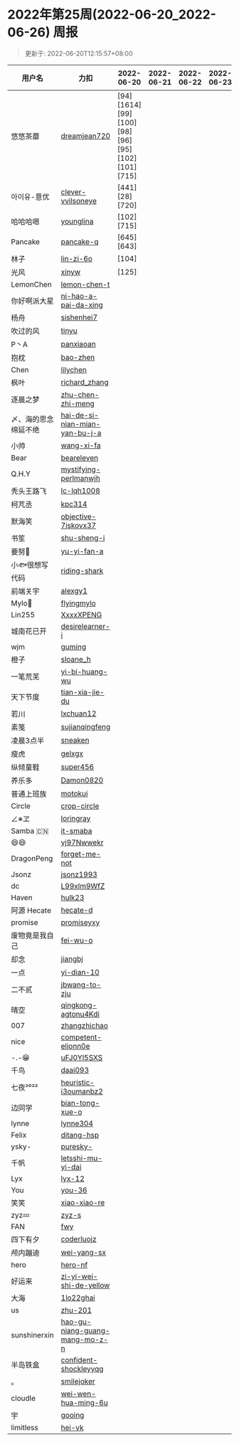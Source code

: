 
# 2022年第25周(2022-06-20_2022-06-26) 周报

> 更新于: 2022-06-20T12:15:57+08:00

| 用户名 | 力扣 |  2022-06-20|2022-06-21|2022-06-22|2022-06-23|2022-06-24|2022-06-25|2022-06-26  | 总计 | 排名 |
| ---- | ---- |    ---- | ---- | ---- | ---- | ---- | ---- | ----   | ---- | ---- |
|悠悠茶蘼|[dreamjean720](https://leetcode.cn/u/dreamjean720/)|\[94]\[1614]\[99]\[100]\[98]\[96]\[95]\[102]\[101]\[715]|||||||10|1|
|아이유-意优|[clever-vvilsoneye](https://leetcode.cn/u/clever-vvilsoneye/)|\[441]\[28]\[720]|||||||3|2|
|哈哈哈嗯|[younglina](https://leetcode.cn/u/younglina/)|\[102]\[715]|||||||2|3|
|Pancake|[pancake-q](https://leetcode.cn/u/pancake-q/)|\[645]\[643]|||||||2|3|
|林子|[lin-zi-6o](https://leetcode.cn/u/lin-zi-6o/)|\[104]|||||||1|4|
|光风|[xinyw](https://leetcode.com/u/xinyw/)|\[125]|||||||1|4|
|LemonChen|[lemon-chen-t](https://leetcode.cn/u/lemon-chen-t/)||||||||0|5|
|你好啊派大星|[ni-hao-a-pai-da-xing](https://leetcode.cn/u/ni-hao-a-pai-da-xing/)||||||||0|5|
|杨舟|[sishenhei7](https://leetcode.cn/u/sishenhei7/)||||||||0|5|
|吹过的风|[tinyu](https://leetcode.cn/u/tinyu/)||||||||0|5|
|P丶A|[panxiaoan](https://leetcode.cn/u/panxiaoan/)||||||||0|5|
|抱枕|[bao-zhen](https://leetcode.cn/u/bao-zhen/)||||||||0|5|
|Chen|[lilychen](https://leetcode.cn/u/lilychen/)||||||||0|5|
|枫叶|[richard_zhang](https://leetcode.cn/u/richard_zhang/)||||||||0|5|
|逐晨之梦|[zhu-chen-zhi-meng](https://leetcode.cn/u/zhu-chen-zhi-meng/)||||||||0|5|
|〆、海的思念绵延不绝|[hai-de-si-nian-mian-yan-bu-j-a](https://leetcode.cn/u/hai-de-si-nian-mian-yan-bu-j-a/)||||||||0|5|
|小帅|[wang-xi-fa](https://leetcode.cn/u/wang-xi-fa/)||||||||0|5|
|Bear|[beareleven](https://leetcode.cn/u/beareleven/)||||||||0|5|
|Q.H.Y|[mystifying-perlmanwjh](https://leetcode.cn/u/mystifying-perlmanwjh/)||||||||0|5|
|秃头王路飞|[lc-lqh1008](https://leetcode.cn/u/lc-lqh1008/)||||||||0|5|
|柯芃丞|[kpc314](https://leetcode.cn/u/kpc314/)||||||||0|5|
|默海笑|[objective-7iskovx37](https://leetcode.cn/u/objective-7iskovx37/)||||||||0|5|
|书笙|[shu-sheng-i](https://leetcode.cn/u/shu-sheng-i/)||||||||0|5|
|要努🌰|[yu-yi-fan-a](https://leetcode.cn/u/yu-yi-fan-a/)||||||||0|5|
|小🐟很想写代码|[riding-shark](https://leetcode.cn/u/riding-shark/)||||||||0|5|
|前端关宇|[alexgy1](https://leetcode.com/u/alexgy1/)||||||||0|5|
|Mylo🐘|[flyingmylo](https://leetcode.cn/u/flyingmylo/)||||||||0|5|
|Lin255|[XxxxXPENG](https://leetcode.cn/u/XxxxXPENG/)||||||||0|5|
|城南花已开|[desirelearner-i](https://leetcode.cn/u/desirelearner-i/)||||||||0|5|
|wjm|[guming](https://leetcode.cn/u/guming/)||||||||0|5|
|橙子|[sloane_h](https://leetcode.cn/u/sloane_h/)||||||||0|5|
|一笔荒芜|[yi-bi-huang-wu](https://leetcode.cn/u/yi-bi-huang-wu/)||||||||0|5|
|天下节度|[tian-xia-jie-du](https://leetcode.cn/u/tian-xia-jie-du/)||||||||0|5|
|若川|[lxchuan12](https://leetcode.cn/u/lxchuan12/)||||||||0|5|
|素笺|[sujianqingfeng](https://leetcode.cn/u/sujianqingfeng/)||||||||0|5|
|凌晨3点半|[sneaken](https://leetcode.cn/u/sneaken/)||||||||0|5|
|瘦虎|[gelxgx](https://leetcode.cn/u/gelxgx/)||||||||0|5|
|纵倾童鞋|[super456](https://leetcode.cn/u/super456/)||||||||0|5|
|养乐多|[Damon0820](https://leetcode.com/u/Damon0820/)||||||||0|5|
|普通上班族|[motokui](https://leetcode.cn/u/motokui/)||||||||0|5|
|Circle|[crop-circle](https://leetcode.cn/u/crop-circle/)||||||||0|5|
|∠※ヱ|[loringray](https://leetcode.cn/u/loringray/)||||||||0|5|
|Samba 🇨🇳|[it-smaba](https://leetcode.cn/u/it-smaba/)||||||||0|5|
|😄😄|[vj97Nwwekr](https://leetcode.cn/u/vj97Nwwekr/)||||||||0|5|
|DragonPeng|[forget-me-not](https://leetcode.cn/u/forget-me-not/)||||||||0|5|
|Jsonz|[jsonz1993](https://leetcode.cn/u/jsonz1993/)||||||||0|5|
|dc|[L99xlm9WfZ](https://leetcode.cn/u/L99xlm9WfZ/)||||||||0|5|
|Haven|[hulk23](https://leetcode.cn/u/hulk23/)||||||||0|5|
|阿源 Hecate|[hecate-d](https://leetcode.cn/u/hecate-d/)||||||||0|5|
|promise|[promiseyxy](https://leetcode.cn/u/promiseyxy/)||||||||0|5|
|废物竟是我自己|[fei-wu-o](https://leetcode.cn/u/fei-wu-o/)||||||||0|5|
|却念|[jiangbj](https://leetcode.cn/u/jiangbj/)||||||||0|5|
|一点|[yi-dian-10](https://leetcode.cn/u/yi-dian-10/)||||||||0|5|
|二不贰|[jbwang-to-zju](https://leetcode.cn/u/jbwang-to-zju/)||||||||0|5|
|晴空|[qingkong-agtonu4Kdi](https://leetcode.cn/u/qingkong-agtonu4Kdi/)||||||||0|5|
|007|[zhangzhichao](https://leetcode.cn/u/zhangzhichao/)||||||||0|5|
|nice|[competent-elionn0e](https://leetcode.cn/u/competent-elionn0e/)||||||||0|5|
|-.-😁|[uFJ0Yl5SXS](https://leetcode.cn/u/uFJ0Yl5SXS/)||||||||0|5|
|千鸟|[daai093](https://leetcode.cn/u/daai093/)||||||||0|5|
|七夜²⁰²²|[heuristic-i3oumanbz2](https://leetcode.cn/u/heuristic-i3oumanbz2/)||||||||0|5|
|边同学|[bian-tong-xue-o](https://leetcode.cn/u/bian-tong-xue-o/)||||||||0|5|
|lynne|[lynne304](https://leetcode.cn/u/lynne304/)||||||||0|5|
|Felix|[ditang-hsp](https://leetcode.cn/u/ditang-hsp/)||||||||0|5|
|ysky-|[puresky-](https://leetcode.cn/u/puresky-/)||||||||0|5|
|千帆|[letsshi-mu-yi-dai](https://leetcode.cn/u/letsshi-mu-yi-dai/)||||||||0|5|
|Lyx|[lyx-12](https://leetcode.cn/u/lyx-12/)||||||||0|5|
|You|[you-36](https://leetcode.cn/u/you-36/)||||||||0|5|
|笑笑|[xiao-xiao-re](https://leetcode.cn/u/xiao-xiao-re/)||||||||0|5|
|zyz💤|[zyz-s](https://leetcode.cn/u/zyz-s/)||||||||0|5|
|FAN|[fwy](https://leetcode.cn/u/fwy/)||||||||0|5|
|四下有夕|[coderluojz](https://leetcode.cn/u/coderluojz/)||||||||0|5|
|颅内蹦迪|[wei-yang-sx](https://leetcode.cn/u/wei-yang-sx/)||||||||0|5|
|hero|[hero-nf](https://leetcode.cn/u/hero-nf/)||||||||0|5|
|好运来|[zi-yi-wei-shi-de-yellow](https://leetcode.cn/u/zi-yi-wei-shi-de-yellow/)||||||||0|5|
|大海|[1lo22ghai](https://leetcode.cn/u/1lo22ghai/)||||||||0|5|
|us|[zhu-201](https://leetcode.cn/u/zhu-201/)||||||||0|5|
|sunshinerxin|[hao-gu-niang-guang-mang-mo-z-n](https://leetcode.cn/u/hao-gu-niang-guang-mang-mo-z-n/)||||||||0|5|
|半岛铁盒|[confident-shockleyyqg](https://leetcode.cn/u/confident-shockleyyqg/)||||||||0|5|
|。|[smilejoker](https://leetcode.cn/u/smilejoker/)||||||||0|5|
|cloudle|[wei-wen-hua-ming-6u](https://leetcode.cn/u/wei-wen-hua-ming-6u/)||||||||0|5|
|宇|[gooing](https://leetcode.cn/u/gooing/)||||||||0|5|
|limitless|[hei-vk](https://leetcode.cn/u/hei-vk/)||||||||0|5|
    